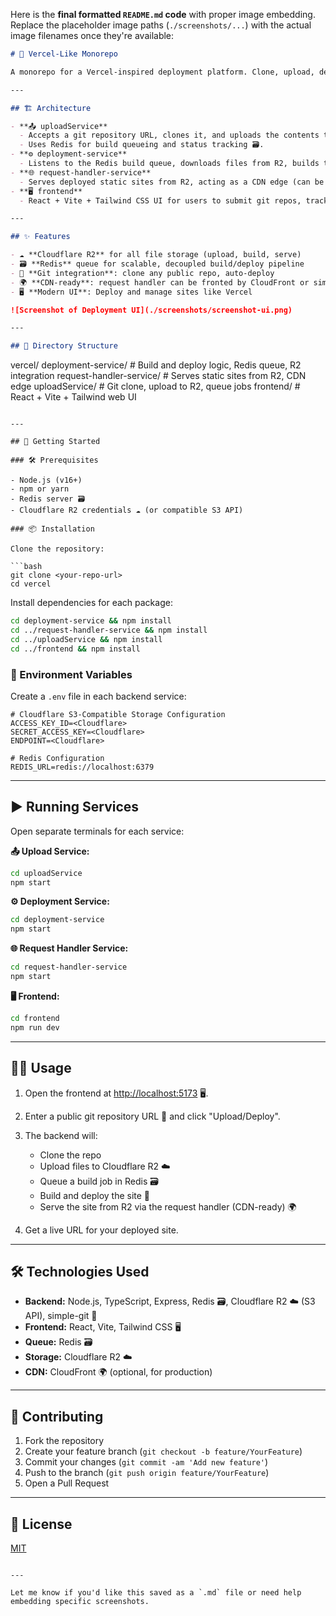 Here is the **final formatted `README.md` code** with proper image embedding. Replace the placeholder image paths (`./screenshots/...`) with the actual image filenames once they're available:

```md
# 🚀 Vercel-Like Monorepo

A monorepo for a Vercel-inspired deployment platform. Clone, upload, deploy, and run static sites from any public git repository, with a modern web UI and scalable backend.

---

## 🏗️ Architecture

- **📤 uploadService**  
  - Accepts a git repository URL, clones it, and uploads the contents to a Cloudflare R2 bucket ☁️.  
  - Uses Redis for build queueing and status tracking 🗃️.
- **⚙️ deployment-service**  
  - Listens to the Redis build queue, downloads files from R2, builds the project, and uploads the final static site to R2 🚀.
- **🌐 request-handler-service**  
  - Serves deployed static sites from R2, acting as a CDN edge (can be fronted by CloudFront or similar) 🌍.
- **🖥️ frontend**  
  - React + Vite + Tailwind CSS UI for users to submit git repos, track deployment, and get live URLs 💻.

---

## ✨ Features

- ☁️ **Cloudflare R2** for all file storage (upload, build, serve)
- 🗃️ **Redis** queue for scalable, decoupled build/deploy pipeline
- 🐙 **Git integration**: clone any public repo, auto-deploy
- 🌍 **CDN-ready**: request handler can be fronted by CloudFront or similar
- 🖥️ **Modern UI**: Deploy and manage sites like Vercel

![Screenshot of Deployment UI](./screenshots/screenshot-ui.png)

---

## 📁 Directory Structure

```

vercel/
deployment-service/      # Build and deploy logic, Redis queue, R2 integration
request-handler-service/ # Serves static sites from R2, CDN edge
uploadService/           # Git clone, upload to R2, queue jobs
frontend/                # React + Vite + Tailwind web UI

````

---

## 🚦 Getting Started

### 🛠️ Prerequisites

- Node.js (v16+)
- npm or yarn
- Redis server 🗃️
- Cloudflare R2 credentials ☁️ (or compatible S3 API)

### 📦 Installation

Clone the repository:

```bash
git clone <your-repo-url>
cd vercel
````

Install dependencies for each package:

```bash
cd deployment-service && npm install
cd ../request-handler-service && npm install
cd ../uploadService && npm install
cd ../frontend && npm install
```

### 🔑 Environment Variables

Create a `.env` file in each backend service:

```env
# Cloudflare S3-Compatible Storage Configuration
ACCESS_KEY_ID=<Cloudflare>
SECRET_ACCESS_KEY=<Cloudflare>
ENDPOINT=<Cloudflare>

# Redis Configuration
REDIS_URL=redis://localhost:6379
```

---

## ▶️ Running Services

Open separate terminals for each service:

**📤 Upload Service:**

```bash
cd uploadService
npm start
```

**⚙️ Deployment Service:**

```bash
cd deployment-service
npm start
```

**🌐 Request Handler Service:**

```bash
cd request-handler-service
npm start
```

**🖥️ Frontend:**

```bash
cd frontend
npm run dev
```

---

## 🧑‍💻 Usage

1. Open the frontend at [http://localhost:5173](http://localhost:5173) 🖥️.
2. Enter a public git repository URL 🐙 and click "Upload/Deploy".
3. The backend will:

   * Clone the repo
   * Upload files to Cloudflare R2 ☁️
   * Queue a build job in Redis 🗃️
   * Build and deploy the site 🚀
   * Serve the site from R2 via the request handler (CDN-ready) 🌍
4. Get a live URL for your deployed site.

---

## 🛠️ Technologies Used

* **Backend:** Node.js, TypeScript, Express, Redis 🗃️, Cloudflare R2 ☁️ (S3 API), simple-git 🐙
* **Frontend:** React, Vite, Tailwind CSS 🖥️
* **Queue:** Redis 🗃️
* **Storage:** Cloudflare R2 ☁️
* **CDN:** CloudFront 🌍 (optional, for production)

---

## 🤝 Contributing

1. Fork the repository
2. Create your feature branch (`git checkout -b feature/YourFeature`)
3. Commit your changes (`git commit -am 'Add new feature'`)
4. Push to the branch (`git push origin feature/YourFeature`)
5. Open a Pull Request

---

## 📄 License

[MIT](LICENSE)

```

---

Let me know if you'd like this saved as a `.md` file or need help embedding specific screenshots.
```
